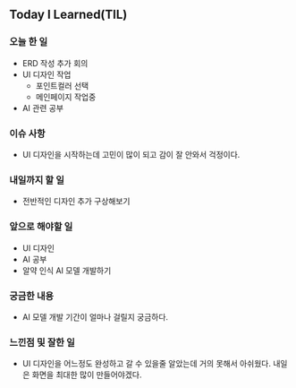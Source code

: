 ## Today I Learned(TIL)

### 오늘 한 일
- ERD 작성 추가 회의
- UI 디자인 작업
  - 포인트컬러 선택
  - 메인페이지 작업중
- AI 관련 공부
            

### 이슈 사항
- UI 디자인을 시작하는데 고민이 많이 되고 감이 잘 안와서 걱정이다.

### 내일까지 할 일
- 전반적인 디자인 추가 구상해보기

###  앞으로 해야할 일
- UI 디자인
- AI 공부
- 알약 인식 AI 모델 개발하기

### 궁금한 내용
- AI 모델 개발 기간이 얼마나 걸릴지 궁금하다.

### 느낀점 및 잘한 일
- UI 디자인을 어느정도 완성하고 갈 수 있을줄 알았는데 거의 못해서 아쉬웠다. 내일은 화면을 최대한 많이 만들어야겠다.
